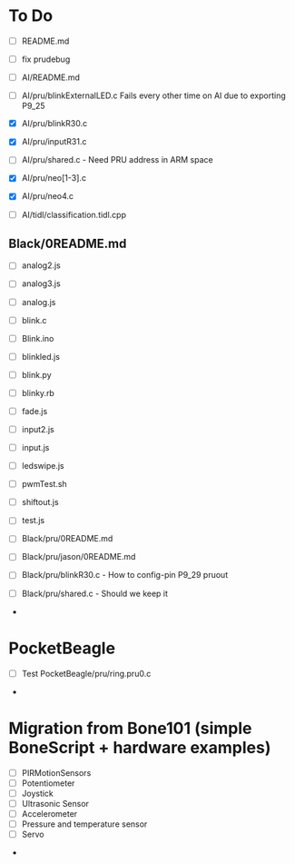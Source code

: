 # To Do

- [ ] README.md
- [ ] fix prudebug

- [ ] AI/README.md
- [ ] AI/pru/blinkExternalLED.c  Fails every other time on AI due to exporting P9_25
- [x] AI/pru/blinkR30.c
- [x] AI/pru/inputR31.c
- [ ] AI/pru/shared.c - Need PRU address in ARM space
- [x] AI/pru/neo[1-3].c
- [x] AI/pru/neo4.c

- [ ] AI/tidl/classification.tidl.cpp

## Black/0README.md
- [ ] analog2.js
- [ ] analog3.js
- [ ] analog.js
- [ ] blink.c
- [ ] Blink.ino
- [ ] blinkled.js
- [ ] blink.py
- [ ] blinky.rb
- [ ] fade.js
- [ ] input2.js
- [ ] input.js
- [ ] ledswipe.js
- [ ] pwmTest.sh
- [ ] shiftout.js
- [ ] test.js

- [ ] Black/pru/0README.md
- [ ] Black/pru/jason/0README.md
- [ ] Black/pru/blinkR30.c - How to config-pin P9_29 pruout
- [ ] Black/pru/shared.c - Should we keep it
- 

# PocketBeagle
- [ ] Test PocketBeagle/pru/ring.pru0.c
- 

# Migration from Bone101 (simple BoneScript + hardware examples)
- [ ] PIRMotionSensors
- [ ] Potentiometer
- [ ] Joystick
- [ ] Ultrasonic Sensor
- [ ] Accelerometer
- [ ] Pressure and temperature sensor
- [ ] Servo
- 
